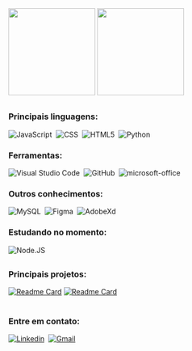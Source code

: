 <div>
  
<img height="172em" src="https://github-readme-stats.vercel.app/api?username=iLucasRamos&show_icons=true&theme=calm&locale=pt-br"/>
<img height="172em" src="https://github-readme-stats.vercel.app/api/top-langs/?username=iLucasRamos&layout=compact&langs_count=16t&theme=calm&locale=pt-br"/>
  
  </div>

##

### Principais linguagens:
![JavaScript](https://img.shields.io/badge/-JavaScript-0D1117?style=for-the-badge&logo=javascript&labelColor=0D1117&textColor=0D1117)&nbsp;
![CSS](https://img.shields.io/badge/-CSS-0D1117?style=for-the-badge&logo=CSS3&logoColor=1572B6&labelColor=0D1117)&nbsp;
![HTML5](https://img.shields.io/badge/-HTML-0D1117?style=for-the-badge&logo=HTML5&logoColor=ff5722&labelColor=0D1117)&nbsp;
![Python](https://img.shields.io/badge/-python-0D1117?style=for-the-badge&logo=python&logoColor=347ab4&labelColor=0D1117)&nbsp;

### Ferramentas:
![Visual Studio Code](https://img.shields.io/badge/-Visual%20Studio%20Code-0D1117?style=for-the-badge&logo=visual-studio-code&logoColor=007ACC&labelColor=0D1117)&nbsp;
![GitHub](https://img.shields.io/badge/-GitHub-0D1117?style=for-the-badge&logo=github&labelColor=0D1117)&nbsp;
![microsoft-office](https://img.shields.io/badge/-microsoft_office-0D1117?style=for-the-badge&logo=microsoft-office&labelColor=0D1117)&nbsp;

### Outros conhecimentos:
![MySQL](https://img.shields.io/badge/-mysql-0D1117?style=for-the-badge&logo=mysql&labelColor=0D1117)&nbsp;
![Figma](https://img.shields.io/badge/-figma-0D1117?style=for-the-badge&logo=figma&labelColor=0D1117)&nbsp;
![AdobeXd](https://img.shields.io/badge/-Adobe%20XD-0D1117?style=for-the-badge&logo=adobe-xd&labelColor=0D1117)&nbsp;
  
### Estudando no momento:
![Node.JS](https://img.shields.io/badge/-Node.JS-0D1117?style=for-the-badge&logo=node.js&labelColor=0D1117&textColor=0D1117)&nbsp;

##
### Principais projetos:
[![Readme Card](https://github-readme-stats.vercel.app/api/pin/?username=iLucasRamos&theme=calm&repo=TIC-TAC-TOE)](https://github.com/iLucasRamos/TIC-TAC-TOE)
[![Readme Card](https://github-readme-stats.vercel.app/api/pin/?username=iLucasRamos&theme=calm&repo=README-PROTOTIPO)](https://github.com/iLucasRamos/README-PROTOTIPO)
#

### Entre em contato:
[![Linkedin](https://img.shields.io/badge/-linkedin-0D1117?style=for-the-badge&logo=linkedin&labelColor=0D1117)](https://www.linkedin.com/in/uxlucasramos/)&nbsp;
[![Gmail](https://img.shields.io/badge/-Gmail-0D1117?style=for-the-badge&logo=gmail&labelColor=0D1117)](mailto:svg.lucax@gmail.com)&nbsp;
